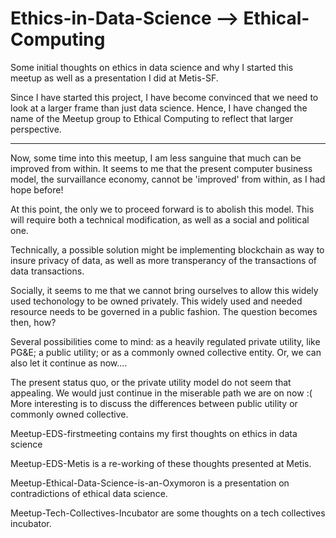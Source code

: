 # Ethics-in-Data-Science --> Ethical-Computing

Some initial thoughts on ethics in data science and why I started this meetup
as well as a presentation I did at Metis-SF. 


Since I have started this project, I have become convinced that we need to look at
a larger frame than just data science. Hence, I have changed the name of the Meetup group
to Ethical Computing  to reflect that larger perspective.

--------------------

Now, some time into this meetup, I am less sanguine that much can be improved from within. 
It seems to  me that the present computer business model, the survaillance economy, cannot be
'improved' from within, as I had hope before! 

At this point, the only we to proceed forward is to abolish this model. This will require both
a technical modification, as well as a social and political one.

Technically, a possible solution might be implementing blockchain as way to insure privacy
of data, as well as more transperancy of the transactions of data transactions. 

Socially, it seems to me that we cannot bring ourselves to allow this widely used techonology to be owned privately. 
This widely used and needed resource needs to be governed in a public fashion. The question becomes then, how?

Several possibilities come to mind:  as a heavily regulated private utility, like PG&E; a public utility; or as a commonly owned
collective entity. Or, we can also let it continue as now....

The present status quo, or the private utility model do not seem that appealing. We would just continue in the miserable path we are on now :(
More interesting is to discuss the differences between public utility or commonly owned collective.	

Meetup-EDS-firstmeeting contains my first thoughts on ethics in data science

Meetup-EDS-Metis is a re-working of these thoughts presented at Metis. 

Meetup-Ethical-Data-Science-is-an-Oxymoron is a presentation on contradictions of ethical data science.

Meetup-Tech-Collectives-Incubator are some thoughts on a tech collectives incubator.

